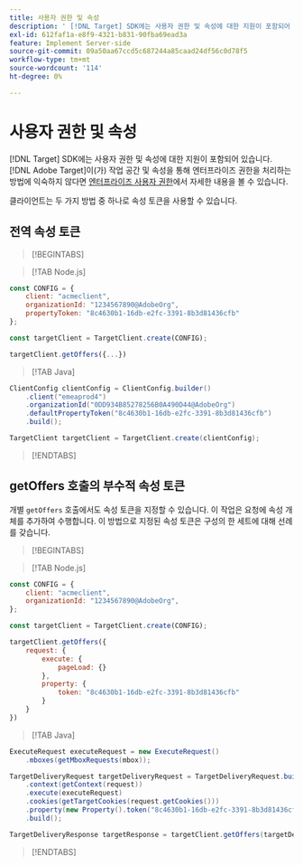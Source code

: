 ```yaml
---
title: 사용자 권한 및 속성
description: ' [!DNL Target] SDK에는 사용자 권한 및 속성에 대한 지원이 포함되어 있습니다.'
exl-id: 612faf1a-e8f9-4321-b831-90fba69ead3a
feature: Implement Server-side
source-git-commit: 09a50aa67ccd5c687244a85caad24df56c0d78f5
workflow-type: tm+mt
source-wordcount: '114'
ht-degree: 0%

---
```


# 사용자 권한 및 속성

[!DNL Target] SDK에는 사용자 권한 및 속성에 대한 지원이 포함되어 있습니다. [!DNL Adobe Target]이(가) 작업 공간 및 속성을 통해 엔터프라이즈 권한을 처리하는 방법에 익숙하지 않다면 [엔터프라이즈 사용자 권한](https://experienceleague.adobe.com/docs/target/using/administer/manage-users/enterprise/property-channel.html?lang=ko-KR)에서 자세한 내용을 볼 수 있습니다.

클라이언트는 두 가지 방법 중 하나로 속성 토큰을 사용할 수 있습니다.

## 전역 속성 토큰

>[!BEGINTABS]

>[!TAB Node.js]

```js {line-numbers="true"}
const CONFIG = {
    client: "acmeclient",
    organizationId: "1234567890@AdobeOrg",
    propertyToken: "8c4630b1-16db-e2fc-3391-8b3d81436cfb"
};

const targetClient = TargetClient.create(CONFIG);

targetClient.getOffers({...})
```

>[!TAB Java]

```java {line-numbers="true"}
ClientConfig clientConfig = ClientConfig.builder()
    .client("emeaprod4")
    .organizationId("0DD934B85278256B0A490D44@AdobeOrg")
    .defaultPropertyToken("8c4630b1-16db-e2fc-3391-8b3d81436cfb")
    .build();

TargetClient targetClient = TargetClient.create(clientConfig);
```

>[!ENDTABS]

## getOffers 호출의 부수적 속성 토큰

개별 `getOffers` 호출에서도 속성 토큰을 지정할 수 있습니다. 이 작업은 요청에 속성 개체를 추가하여 수행합니다. 이 방법으로 지정된 속성 토큰은 구성의 한 세트에 대해 선례를 갖습니다.

>[!BEGINTABS]

>[!TAB Node.js]

```js {line-numbers="true"}
const CONFIG = {
    client: "acmeclient",
    organizationId: "1234567890@AdobeOrg",
};

const targetClient = TargetClient.create(CONFIG);

targetClient.getOffers({
    request: {
        execute: {
            pageLoad: {}
        },
        property: {
            token: "8c4630b1-16db-e2fc-3391-8b3d81436cfb"
        }           
    }
})
```

>[!TAB Java]

```java {line-numbers="true"}
ExecuteRequest executeRequest = new ExecuteRequest()
    .mboxes(getMboxRequests(mbox));

TargetDeliveryRequest targetDeliveryRequest = TargetDeliveryRequest.builder()
    .context(getContext(request))
    .execute(executeRequest)
    .cookies(getTargetCookies(request.getCookies()))
    .property(new Property().token("8c4630b1-16db-e2fc-3391-8b3d81436cfb"))
    .build();

TargetDeliveryResponse targetResponse = targetClient.getOffers(targetDeliveryRequest);
```

>[!ENDTABS]
